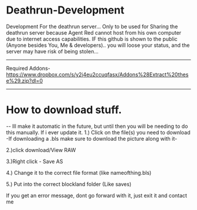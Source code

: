 # Deathrun-Development
Development For the deathrun server...
Only to be used for Sharing the deathrun server because Agent Red cannot host from his own computer due to internet access capabilities.
IF this github is shown to the public (Anyone besides You, Me & developers).. you will loose your status, and the server may have risk of being stolen...

-----------------------------------------------------------------------------------------------------

Required Addons-
      https://www.dropbox.com/s/y2j4eu2ccuqfasx/Addons%28Extract%20these%29.zip?dl=0


-----------------------------------------------------------------------------------------------------
# How to download stuff.
-- Ill make it automatic in the future, but until then you will be needing to do this manually. If i ever update it.
1.) Click on the file(s) you need to download
      -If downloading a .bls make sure to download the picture along with it-

2.)click download/View RAW

3.)Right click - Save AS

4.) Change it to the correct file format (like nameofthing.bls)

5.) Put into the correct blockland folder (Like saves)

If you get an error message, dont go forward with it, just exit it and contact me
